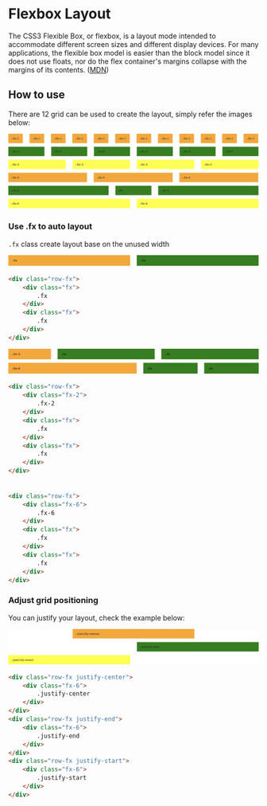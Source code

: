 # Flexbox Layout

The CSS3 Flexible Box, or flexbox, is a layout mode intended to accommodate different screen sizes and different display devices. For many applications, the flexible box model is easier than the block model since it does not use floats, nor do the flex container's margins collapse with the margins of its contents. ([MDN](https://developer.mozilla.org/en-US/docs/Web/CSS/CSS_Flexible_Box_Layout/Using_CSS_flexible_boxes))

## How to use

There are 12 grid can be used to create the layout, simply refer the images below:

![alt text](https://github.com/maulanaahmadarif/flex-by-me/blob/master/dist/images/example3.png)

### Use .fx to auto layout

`.fx` class create layout base on the unused width

![alt text](https://github.com/maulanaahmadarif/flex-by-me/blob/master/dist/images/example1.png)

```html
<div class="row-fx">
    <div class="fx">
        .fx
    </div>
    <div class="fx">
        .fx
    </div>
</div>
```

![alt text ](https://github.com/maulanaahmadarif/flex-by-me/blob/master/dist/images/example2.png)

```html
<div class="row-fx">
    <div class="fx-2">
        .fx-2
    </div>
    <div class="fx">
        .fx
    </div>
    <div class="fx">
        .fx
    </div>
</div>


<div class="row-fx">
    <div class="fx-6">
        .fx-6
    </div>
    <div class="fx">
        .fx
    </div>
    <div class="fx">
        .fx
    </div>
</div>
```

### Adjust grid positioning

You can justify your layout, check the example below:

![alt text](https://github.com/maulanaahmadarif/flex-by-me/blob/master/dist/images/example4.png)

```html
<div class="row-fx justify-center">
    <div class="fx-6">
        .justify-center
    </div>
</div>
<div class="row-fx justify-end">
    <div class="fx-6">
        .justify-end
    </div>
</div>
<div class="row-fx justify-start">
    <div class="fx-6">
        .justify-start
    </div>
</div>
```